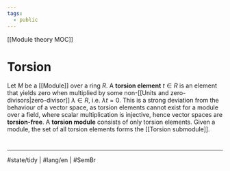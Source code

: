```yaml
---
tags:
  - public
---
```

[[Module theory MOC]]
# Torsion

Let $M$ be a [[Module]] over a ring $R$.
A **torsion element** $t \in R$ is an element that yields zero when multiplied by some non-[[Units and zero-divisors|zero-divisor]] $\lambda \in R$, i.e. $\lambda t = 0$.
This is a strong deviation from the behaviour of a vector space,
as torsion elements cannot exist for a module over a field,
where scalar multiplication is injective,
hence vector spaces are **torsion-free**.
A **torsion module** consists of only torsion elements.
Given a module, the set of all torsion elements forms the [[Torsion submodule]].

#
---
#state/tidy | #lang/en | #SemBr
